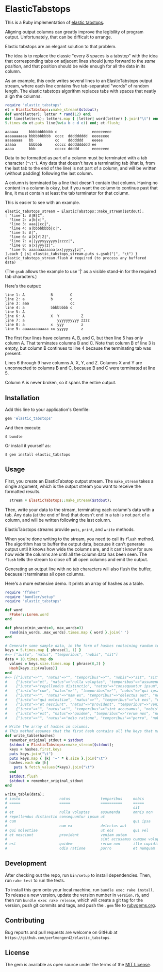 # ElasticTabstops
This is a Ruby implementation of
[elastic tabstops](http://nickgravgaard.com/elastic-tabstops/).

Aligning output columns can greatly improve the legibility of program output.
Unfortunately, that can be difficult to arrange.

Elastic tabstops are an elegant solution to that problem.

The idea is to replace the classic "every 8 spaces is a tabstop"
with the idea that corresponding tabs on adjacent lines should jump forward to the
_same position_, and that position should be wide enough for all the data in
its column.

As an example, this code writes several lines to an ElasticTabstops output
stream, where each line contains five tab-separated "words" of random length.
The elastic tabstops algorithm replaces tabs with spaces that neatly align the
columns.
```ruby
require "elastic_tabstops"
et = ElasticTabstops::make_stream($stdout);
def word(letter); letter * rand(12) end;
def line(letters); letters.map { |letter| word(letter) }.join("\t") end;
5.times do et.puts line(%w(a b c d e)) end; et.flush;
```
```text
aaaaaa     bbbbbbbbbbb c                eeeeeeeee
aaaaaaaaaa bbbbbbbbbb  cccc  ddddddddd  eeeeeeee
aaaaaaaa   bb          cc    ddddddd    eeeee
aaaaa      bbbbbb      ccccc dddddddddd ee
aaaa       bbb         ccccc ddddd      eeeeeeee
```

Data to be formatted as part of a column must be terminated with a tab character
(`"\t"`).  Any data that doesn't have a terminating tab (that is, from the last
tab to the end of the line) is not part of a column, and will be written
(without padding) following the last column.

A column is terminated by a line that doesn't contain that column. Having no
content in a column is okay, but if you want the column to continue
past that line, it must contain at least the tab terminator for that column.

This is easier to see with an example.
```
elastic_tabstops_stream = ElasticTabstops::make_stream($stdout);
[ "line 1: A|B|C",
  "line 2: a|b|c|",
  "line 3: aaa||cc|",
  "line 4: a|bbbbbbbb|c|",
  "line 5: A|",
  "line 6: A|X|Y|Z|",
  "line 7: a||yyyyyyyyyy|zzzz|",
  "line 8: a|x|yyy|z|",
  "line 9: aaaaaaaaaaaa|xx|yyyyy|z|",
].each { |s| elastic_tabstops_stream.puts s.gsub("|", "\t") }
elastic_tabstops_stream.flush # required (to process any buffered data)
```
(The `gsub` allows the example to use '|' as a visible stand-in for the required
tab characters.)

Here's the output:
```
line 1: A            B        C
line 2: a            b        c
line 3: aaa                   cc
line 4: a            bbbbbbbb c
line 5: A
line 6: A            X  Y          Z
line 7: a               yyyyyyyyyy zzzz
line 8: a            x  yyy        z
line 9: aaaaaaaaaaaa xx yyyyy      z
```

The first four lines have columns A, B, and C, but then line 5 has only
column A. That terminates columns B and C. Note that column B of line 3 is
empty, but column B continues to line 4 because the terminating tab was present.

Lines 6 through 9 have columns A, X, Y, and Z. Columns X and Y are unconnected
to columns B and C, because B and C were terminated at line 5.

Column A is never broken, so it spans the entire output.

## Installation

Add this line to your application's Gemfile:

```ruby
gem 'elastic_tabstops'
```

And then execute:

    $ bundle

Or install it yourself as:

    $ gem install elastic_tabstops

## Usage

First, you create an ElasticTabstop output stream. The `make_stream` takes a
single argument, which is the output stream you want to receive the formatted
results.
```ruby
  stream = ElasticTabstops::make_stream($stdout);
```

Then, write your data to the stream, terminating each column's data
with a tab. Any data (at the end of line) that doesn't end in a tab is not
part of a column, and will be written following the last column.

ElasticTabstops streams provide `puts`, `print`, and `write` methods.

When you're done writing to the stream, you need to call its `flush` method.
The algorithm has to buffer the output data, because it can't generate
output until it knows how wide the columns are, and it can't know for sure how
wide the columns are until all the column data has been seen.
The `flush` tells the stream to close off all open columns and emit the output.

Generating an output line with no tab characters will also flush the buffer,
because it terminates all open columns.

Here's a more extensive demo. It prints an array of hashes as a table.
```ruby
require "ffaker"
require "bundler/setup"
require "elastic_tabstops"

def word
  FFaker::Lorem.word
end

def phrase(min_words=0, max_words=3)
  rand(min_words..max_words).times.map { word }.join(' ')
end

# Generate some sample data, in the form of hashes containing random text
keys = 5.times.map { phrase(1, 1) }
#=> ["iusto", "natus", "temporibus", "nobis", "sit"]
data = 10.times.map do
  values = keys.size.times.map { phrase(0,2) }
  Hash[keys.zip(values)]
end
#=> [{"iusto"=>"", "natus"=>"", "temporibus"=>"", "nobis"=>"sit", "sit"=>"explicabo blanditiis"},
#    {"iusto"=>"et", "natus"=>"nulla voluptas", "temporibus"=>"assumenda", "nobis"=>"omnis non", "sit"=>"autem"},
#    {"iusto"=>"repellendus distinctio", "natus"=>"consequuntur ipsum", "temporibus"=>"ut", "nobis"=>"", "sit"=>"sit"},
#    {"iusto"=>"cum", "natus"=>"", "temporibus"=>"", "nobis"=>"qui ipsa", "sit"=>"soluta ut"},
#    {"iusto"=>"", "natus"=>"nam ex", "temporibus"=>"delectus aut", "nobis"=>"", "sit"=>""},
#    {"iusto"=>"qui molestiae", "natus"=>"", "temporibus"=>"ut eos", "nobis"=>"qui vel", "sit"=>""},
#    {"iusto"=>"et nesciunt", "natus"=>"provident", "temporibus"=>"veniam autem", "nobis"=>"", "sit"=>""},
#    {"iusto"=>"", "natus"=>"", "temporibus"=>"sint accusamus", "nobis"=>"cumque voluptates", "sit"=>"voluptas"},
#    {"iusto"=>"est", "natus"=>"quidem", "temporibus"=>"rerum non", "nobis"=>"illo cupiditate", "sit"=>""},
#    {"iusto"=>"", "natus"=>"odio ratione", "temporibus"=>"porro", "nobis"=>"et numquam", "sit"=>""}]

# Write the array of hashes in columns.
# This method assumes that the first hash contains all the keys that matter.
def write_table(hashes)
  remember_original_stdout = $stdout
  $stdout = ElasticTabstops::make_stream($stdout);
  keys = hashes.first.keys
  puts keys.join("\t")
  puts keys.map { |k| '=' * k.size }.join("\t")
  hashes.each do |h|
    puts h.fetch_values(*keys).join("\t")
  end
  $stdout.flush
  $stdout = remember_original_stdout
end

write_table(data);
# iusto                  natus              temporibus     nobis             sit
# =====                  =====              ==========     =====             ===
#                                                          sit               explicabo blanditiis
# et                     nulla voluptas     assumenda      omnis non         autem
# repellendus distinctio consequuntur ipsum ut                               sit
# cum                                                      qui ipsa          soluta ut
#                        nam ex             delectus aut
# qui molestiae                             ut eos         qui vel
# et nesciunt            provident          veniam autem
#                                           sint accusamus cumque voluptates voluptas
# est                    quidem             rerum non      illo cupiditate
#                        odio ratione       porro          et numquam
```

## Development

After checking out the repo, run `bin/setup` to install dependencies.
Then, run `rake test` to run the tests.

To install this gem onto your local machine, run `bundle exec rake install`. To release a new version, update the version number in `version.rb`, and then run `bundle exec rake release`, which will create a git tag for the version, push git commits and tags, and push the `.gem` file to [rubygems.org](https://rubygems.org).

## Contributing

Bug reports and pull requests are welcome on GitHub at `https://github.com/perlmonger42/elastic_tabstops`.

## License

The gem is available as open source under the terms of the [MIT License](https://opensource.org/licenses/MIT).
